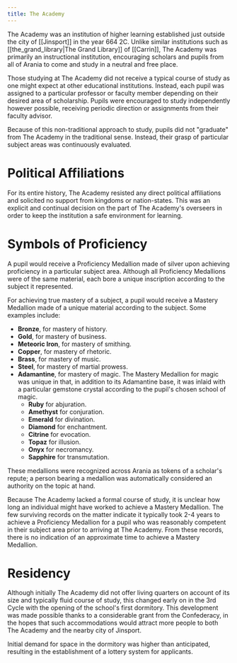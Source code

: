 ```yaml
---
title: The Academy
---
```

The Academy was an institution of higher learning established just outside the city of [[Jinsport]] in the year 664 2C. Unlike similar institutions such as [[the_grand_library|The Grand Library]] of [[Carrin]], The Academy was primarily an instructional institution, encouraging scholars and pupils from all of Arania to come and study in a neutral and free place. 

Those studying at The Academy did not receive a typical course of study as one might expect at other educational institutions. Instead, each pupil was assigned to a particular professor or faculty member depending on their desired area of scholarship. Pupils were encouraged to study independently however possible, receiving periodic direction or assignments from their faculty advisor. 

Because of this non-traditional approach to study, pupils did not "graduate" from The Academy in the traditional sense. Instead, their grasp of particular subject areas was continuously evaluated.

# Political Affiliations
For its entire history, The Academy resisted any direct political affiliations and solicited no support from kingdoms or nation-states. This was an explicit and continual decision on the part of The Academy's overseers in order to keep the institution a safe environment for learning. 

# Symbols of Proficiency
A pupil would receive a Proficiency Medallion made of silver upon achieving proficiency in a particular subject area. Although all Proficiency Medallions were of the same material, each bore a unique inscription according to the subject it represented.

For achieving true mastery of a subject, a pupil would receive a Mastery Medallion made of a unique material according to the subject. Some examples include:
- **Bronze**, for mastery of history.
- **Gold**, for mastery of business.
- **Meteoric Iron**, for mastery of smithing.
- **Copper**, for mastery of rhetoric.
- **Brass**, for mastery of music.
- **Steel**, for mastery of martial prowess. 
- **Adamantine**, for mastery of magic. The Mastery Medallion for magic was unique in that, in addition to its Adamantine base, it was inlaid with a particular gemstone crystal according to the pupil's chosen school of magic.
	- **Ruby** for abjuration.
	- **Amethyst** for conjuration.
	- **Emerald** for divination.
	- **Diamond** for enchantment.
	- **Citrine** for evocation.
	- **Topaz** for illusion.
	- **Onyx** for necromancy.
	- **Sapphire** for transmutation.

These medallions were recognized across Arania as tokens of a scholar's repute; a person bearing a medallion was automatically considered an authority on the topic at hand. 

Because The Academy lacked a formal course of study, it is unclear how long an individual might have worked to achieve a Mastery Medallion. The few surviving records on the matter indicate it typically took 2-4 years to achieve a Proficiency Medallion for a pupil who was reasonably competent in their subject area prior to arriving at The Academy. From these records, there is no indication of an approximate time to achieve a Mastery Medallion. 

# Residency
Although initially The Academy did not offer living quarters on account of its size and typically fluid course of study, this changed early on in the 3rd Cycle with the opening of the school's first dormitory. This development was made possible thanks to a considerable grant from the Confederacy, in the hopes that such accommodations would attract more people to both The Academy and the nearby city of Jinsport. 

Initial demand for space in the dormitory was higher than anticipated, resulting in the establishment of a lottery system for applicants. 